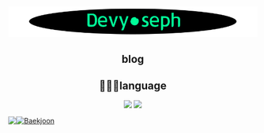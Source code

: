 ![title](./img/title.gif)
<div align="center">
 
## blog
  
  
## 🏄🏻‍♂️language
  
  
<img src="https://img.shields.io/badge/Java-007396?style=for-the-badge&logo=Java&logoColor=white"/></a>
<img src="https://img.shields.io/badge/JavaScript-F7DF1E?style=for-the-badge&logo=JavaScript&logoColor=black"/></a>

</div>

<img align='left' src="https://github-readme-stats.vercel.app/api?username=devyoseph" height="165">

[![Baekjoon](http://mazassumnida.wtf/api/v2/generate_badge?boj=josephdev)](https://solved.ac/josephdev)

